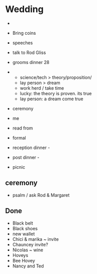# Wedding


*
*  Bring coins


* speeches
* talk to Rod Gliss
* grooms dinner 28
*
	* science/tech > theory/proposition/
	* lay person > dream
	* work herd / take time
	* lucky: the theory is proven. its true
	* lay person: a dream come true
* ceremony
* me
* read from
* formal
* reception dinner -
* post dinner -
* picnic

## ceremony
* psalm / ask Rod & Margaret

## Done

* Black belt
* Black shoes
* new wallet
* Chici & marika ~ invite
* Chauncey invite?
* Nicolas ~ wine
* Hoveys
* Bee Hovey
* Nancy and Ted